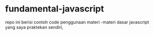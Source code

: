 # fundamental-javascript
repo ini berisi contoh code penggunaan materi -materi dasar javascript yang saya praktekan sendiri,
